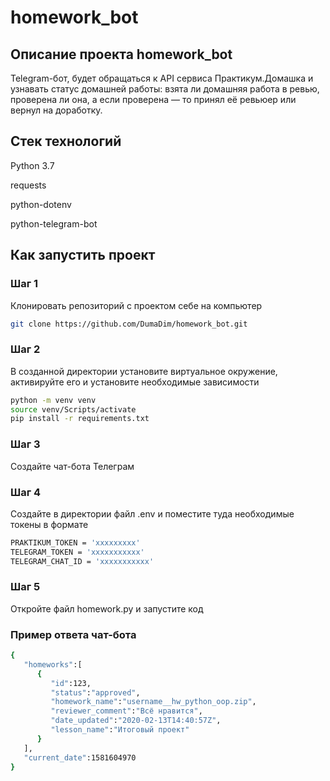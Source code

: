 # homework_bot
## Описание проекта homework_bot
Telegram-бот, будет обращаться к API сервиса Практикум.Домашка и узнавать статус домашней работы: взята ли домашняя работа в ревью, проверена ли она, а если проверена — то принял её ревьюер или вернул на доработку.

## Стек технологий
Python 3.7

requests

python-dotenv

python-telegram-bot

## Как запустить проект
### Шаг 1
Клонировать репозиторий с проектом себе на компьютер
```bash
git clone https://github.com/DumaDim/homework_bot.git
```

### Шаг 2
В созданной директории установите виртуальное окружение, активируйте его и установите необходимые зависимости
```bash
python -m venv venv
source venv/Scripts/activate
pip install -r requirements.txt
```

### Шаг 3
Создайте чат-бота Телеграм

### Шаг 4
Создайте в директории файл .env и поместите туда необходимые токены в формате 
```bash
PRAKTIKUM_TOKEN = 'ххххххххх'
TELEGRAM_TOKEN = 'ххххххххххх'
TELEGRAM_CHAT_ID = 'ххххххххххх'
```
### Шаг 5
Откройте файл homework.py и запустите код

### Пример ответа чат-бота
```bash
{
   "homeworks":[
      {
         "id":123,
         "status":"approved",
         "homework_name":"username__hw_python_oop.zip",
         "reviewer_comment":"Всё нравится",
         "date_updated":"2020-02-13T14:40:57Z",
         "lesson_name":"Итоговый проект"
      }
   ],
   "current_date":1581604970
}
```
